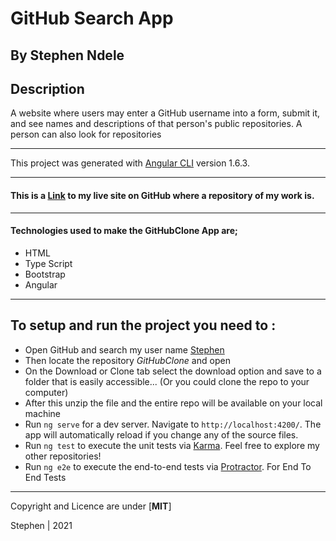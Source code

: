 # GitHub Search App

## By Stephen Ndele

## Description
A website where users may enter a GitHub username into a form, submit it, and see names and descriptions of that person's public repositories. A person can also look for repositories 

---

This project was generated with [Angular CLI](https://github.com/angular/angular-cli) version 1.6.3.

---
#### This is a [Link](https://github.com/stephenndele/Github-Search/) to my live site on GitHub where a repository of my work is.
---

#### Technologies used to make the **GitHubClone App** are;
* HTML
* Type Script
* Bootstrap
* Angular

---

## To setup and run the project you need to :

* Open GitHub and search my user name [Stephen](https://github.com/stephenndele)
* Then locate the repository *GitHubClone* and open
* On the Download or Clone tab select the download option and save to a folder that is easily accessible... (Or you could clone the repo to your computer)
* After this unzip the file and the entire repo will be available on your local machine
* Run `ng serve` for a dev server. Navigate to `http://localhost:4200/`. The app will automatically reload if you change any of the source files.
* Run `ng test` to execute the unit tests via [Karma](https://karma-runner.github.io).
Feel free to explore my other repositories!
* Run `ng e2e` to execute the end-to-end tests via [Protractor](http://www.protractortest.org/). For End To End Tests

---
Copyright and Licence are under [**MIT**]
 
 Stephen | 2021
